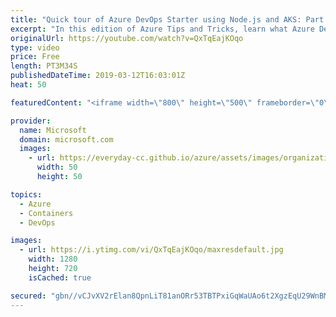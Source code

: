 ```yaml
---
title: "Quick tour of Azure DevOps Starter using Node.js and AKS: Part 2 | Azure Tips and Tricks"
excerpt: "In this edition of Azure Tips and Tricks, learn what Azure DevOps Starter, formerly known as Azure DevOps Projects, are and how to use them with Node.js and Azure Kubernetes Service. In part 2, you’ll get to explore the rest of the resources that Azure DevOps Starter has to offer.  For more tips and"
originalUrl: https://youtube.com/watch?v=QxTqEajKOqo
type: video
price: Free
length: PT3M34S
publishedDateTime: 2019-03-12T16:03:01Z
heat: 50

featuredContent: "<iframe width=\"800\" height=\"500\" frameborder=\"0\" src=\"https://www.youtube.com/embed/QxTqEajKOqo\" allow=\"accelerometer; autoplay; encrypted-media; gyroscope; picture-in-picture\" allowfullscreen></iframe>"

provider:
  name: Microsoft
  domain: microsoft.com
  images:
    - url: https://everyday-cc.github.io/azure/assets/images/organizations/microsoft.com-50x50.jpg
      width: 50
      height: 50

topics:
  - Azure
  - Containers
  - DevOps

images:
  - url: https://i.ytimg.com/vi/QxTqEajKOqo/maxresdefault.jpg
    width: 1280
    height: 720
    isCached: true

secured: "gbn//vCJvXV2rElan8QpnLiT81anORr53TBTPxiGqWaUAo6t2XgzEqU29WnBMoJCfnt+7cau+CnPjPNlzpi3lA4gtjfokTpqloV+kt0SY/9uW3o/AUHRc7Aedrvt6mzbEwM+g3BqIEby5wSR+yEbfoTb+qi9N616J6ZMAu/6wn2O+1u+wD8my6vhxysya0kgwj4y4m2cfLp7M/BzMce/CJ1HnPlwOZmRrhQURUuXWEPXhNHkKxIMOKY0zZzznh/zjudnYlcNwBA86HNBHJ5TD0bnZcC7D7ECq+0COJq+QGwAd6SiwY0RnV1JkfBNhjJ0LBYm6y+7rixD3BiznPmmLSNkb1g9kNx38C2ntQkFlp5729RxLiT/uOXcvshZKDHtGslcTTuJ8aroecuFnQajLcjBXLr7siQJ/z2c654cZts=;KisTT1kjJMywkwdZaTVHgQ=="
---
```


